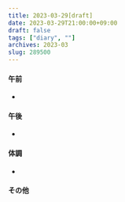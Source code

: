 ```yaml
---
title: 2023-03-29[draft]
date: 2023-03-29T21:00:00+09:00
draft: false
tags: ["diary", ""]
archives: 2023-03
slug: 289500
---
```

#### 午前
- 
#### 午後
- 
#### 体調
- 
#### その他